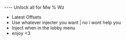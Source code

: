 ---- Unlock all for Mw % Wz

- Latest Offsets
- Use whatever injecter you want | no i wont help you
- Inject when in the lobby menu 
- enjoy <3
